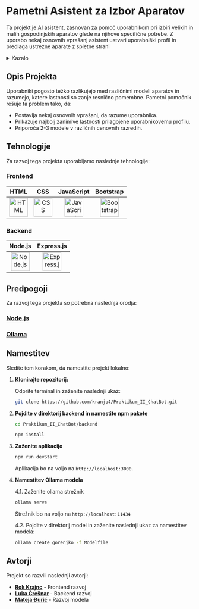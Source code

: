 # Pametni Asistent za Izbor Aparatov

Ta projekt je AI asistent, zasnovan za pomoč uporabnikom pri izbiri velikih in malih gospodinjskih aparatov glede na njihove specifične potrebe. Z uporabo nekaj osnovnih vprašanj asistent ustvari uporabniški profil in predlaga ustrezne aparate z spletne strani

<details>
  <summary>Kazalo</summary>
  <ol>
    <li>
    <a href="#opis-projekta">Opis projekta</a>
    </li>
    <li>
    <a href="#tehnologije">Tehnologije</a>
    </li>
    <li>
    <a href="#predpogoji">Predpogoji</a>
    </li>
    <li>
    <a href="#namestitev">Namestitev</a>
    </li>
    <li>
    <a href="#avtorji">Avtorji</a>
    </li>
  </ol>
</details>


## Opis Projekta

Uporabniki pogosto težko razlikujejo med različnimi modeli aparatov in razumejo, katere lastnosti so zanje resnično pomembne. Pametni pomočnik rešuje ta problem tako, da:
- Postavlja nekaj osnovnih vprašanj, da razume uporabnika.
- Prikazuje najbolj zanimive lastnosti prilagojene uporabnikovemu profilu.
- Priporoča 2-3 modele v različnih cenovnih razredih.

## Tehnologije

Za razvoj tega projekta uporabljamo naslednje tehnologije:

### Frontend

| HTML | CSS | JavaScript | Bootstrap |
| :--: | :-: | :--------: | :-------: |
| <a href="https://developer.mozilla.org/en-US/docs/Web/HTML" title="HTML"><img src="https://github.com/get-icon/geticon/raw/master/icons/html-5.svg" alt="HTML" width="50px" height="50px"></a> | <a href="https://developer.mozilla.org/en-US/docs/Web/CSS" title="CSS"><img src="https://github.com/get-icon/geticon/raw/master/icons/css-3.svg" alt="CSS" width="50px" height="50px"></a> | <a href="https://developer.mozilla.org/en-US/docs/Web/JavaScript" title="JavaScript"><img src="https://github.com/get-icon/geticon/raw/master/icons/javascript.svg" alt="JavaScript" width="50px" height="50px"></a> | <a href="https://getbootstrap.com/" title="Bootstrap"><img src="https://github.com/get-icon/geticon/raw/master/icons/bootstrap.svg" alt="Bootstrap" width="50px" height="50px"></a> |

### Backend

| Node.js | Express.js |
| :-----: | :--------: |
| <a href="https://nodejs.org/" title="Node.js"><img src="https://github.com/get-icon/geticon/raw/master/icons/nodejs-icon.svg" alt="Node.js" width="50px" height="50px"></a> | <a href="https://expressjs.com/" title="Express.js"><img src="https://github.com/get-icon/geticon/raw/master/icons/express.svg" alt="Express.js" width="50px" height="50px"></a> |

## Predpogoji

Za razvoj tega projekta so potrebna naslednja orodja:

### <a href="https://nodejs.org/en" title="Node.js">Node.js</a>

### <a href="https://ollama.com" title="Ollama">Ollama</a>


## Namestitev

Sledite tem korakom, da namestite projekt lokalno:

1. **Klonirajte repozitorij:**

   Odprite terminal in zaženite naslednji ukaz:

   ```sh
   git clone https://github.com/kranjo4/Praktikum_II_ChatBot.git
   
2. **Pojdite v direktorij backend in namestite npm pakete**

   ```sh
   cd Praktikum_II_ChatBot/backend
   ```

   ```sh
   npm install
   ```
3. **Zaženite aplikacijo**

   ```sh
   npm run devStart
   ```
   Aplikacija bo na voljo na `http://localhost:3000`.

4. **Namestitev Ollama modela**

   4.1. Zaženite ollama strežnik

   ```sh
   ollama serve
   ```
   Strežnik bo na voljo na `http://localhost:11434`

   4.2. Pojdite v direktorij model in zaženite naslednji ukaz za namestitev modela:
   
   ```sh
   ollama create gorenjko -f Modelfile
   ```

## Avtorji

Projekt so razvili naslednji avtorji:

- **[Rok Krajnc](https://github.com/kranjo4)** - Frontend razvoj
- **[Luka Črešnar](https://github.com/LukaCresnar)** - Backend razvoj
- **[Mateja Đurić](https://github.com/matejadju)** - Razvoj modela
